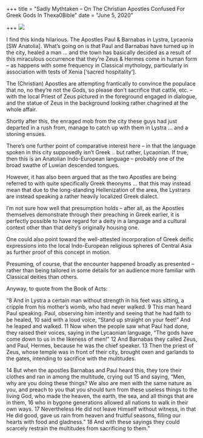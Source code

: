 +++
title = "Sadly Mythtaken – On The Christian Apostles Confused For Greek Gods In Thexa0Bible"
date = "June 5, 2020"

+++
![](https://aryaakasha.files.wordpress.com/2020/06/berchem_nicolaes_pietersz._-_paul_and_barnabas_at_lystra_-_1650.jpg?w=855)

I find this kinda hilarious. The Apostles Paul & Barnabas in Lystra,
Lycaonia \[SW Anatolia\]. What’s going on is that Paul and Barnabas have
turned up in the city, healed a man … and the town has basically decided
as a result of this miraculous occurrence that they’re Zeus & Hermes
come in human form – as happens with some frequency in Classical
mythology, particularly in association with tests of Xenia \[‘sacred
hospitality’\].

The (Christian) Apostles are attempting frantically to convince the
populace that no, no they’re not the Gods, so please don’t sacrifice
that cattle, etc. – with the local Priest of Zeus pictured in the
foreground engaged in dialogue, and the statue of Zeus in the background
looking rather chagrined at the whole affair.

Shortly after this, the enraged mob from the city these guys had just
departed in a rush from, manage to catch up with them in Lystra … and a
stoning ensues.

There’s one further point of comparative interest here – in that the
language spoken in this city supposedly isn’t Greek .. but rather,
Lycaonian. If true, then this is an Anatolian Indo-European language –
probably one of the broad swathe of Luwian descended tongues.

However, it has also been argued that as the two Apostles are being
referred to with quite specifically Greek theonyms … that this may
instead mean that due to the long-standing Hellenization of the area,
the Lystrans are instead speaking a rather heavily localized Greek
dialect.

I’m not sure how well that presumption holds – after all, as the
Apostles themselves demonstrate through their preaching in Greek
earlier, it is perfectly possible to have regard for a deity in a
language and a cultural context other than that deity’s originally
housing one.

One could also point toward the well-attested incorporation of Greek
deific expressions into the local Indo-European religious spheres of
Central Asia as further proof of this concept in motion.

Presuming, of course, that the encounter happened broadly as presented –
rather than being tailored in some details for an audience more familiar
with Classical deities than others.

Anyway, to quote from the Book of Acts:

“8 And in Lystra a certain man without strength in his feet was sitting,
a cripple from his mother’s womb, who had never walked. 9 This man heard
Paul speaking. Paul, observing him intently and seeing that he had faith
to be healed, 10 said with a loud voice, “Stand up straight on your
feet!” And he leaped and walked. 11 Now when the people saw what Paul
had done, they raised their voices, saying in the Lycaonian language,
“The gods have come down to us in the likeness of men!” 12 And Barnabas
they called Zeus, and Paul, Hermes, because he was the chief speaker. 13
Then the priest of Zeus, whose temple was in front of their city,
brought oxen and garlands to the gates, intending to sacrifice with the
multitudes.

14 But when the apostles Barnabas and Paul heard this, they tore their
clothes and ran in among the multitude, crying out 15 and saying, “Men,
why are you doing these things? We also are men with the same nature as
you, and preach to you that you should turn from these useless things to
the living God, who made the heaven, the earth, the sea, and all things
that are in them, 16 who in bygone generations allowed all nations to
walk in their own ways. 17 Nevertheless He did not leave Himself without
witness, in that He did good, gave us rain from heaven and fruitful
seasons, filling our hearts with food and gladness.” 18 And with these
sayings they could scarcely restrain the multitudes from sacrificing to
them.”
